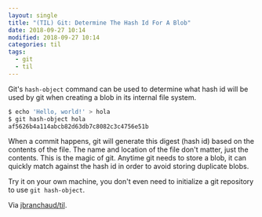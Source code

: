 ```yaml
---
layout: single
title: "(TIL) Git: Determine The Hash Id For A Blob"
date: 2018-09-27 10:14
modified: 2018-09-27 10:14
categories: til
tags:
  - git
  - til
---
```


Git's `hash-object` command can be used to determine what hash id will be
used by git when creating a blob in its internal file system.

```bash
$ echo 'Hello, world!' > hola
$ git hash-object hola
af5626b4a114abcb82d63db7c8082c3c4756e51b
```

When a commit happens, git will generate this digest (hash id) based on the
contents of the file. The name and location of the file don't matter, just
the contents. This is the magic of git. Anytime git needs to store a blob,
it can quickly match against the hash id in order to avoid storing duplicate
blobs.

Try it on your own machine, you don't even need to initialize a git
repository to use `git hash-object`.

Via [jbranchaud/til](https://github.com/jbranchaud/til).
